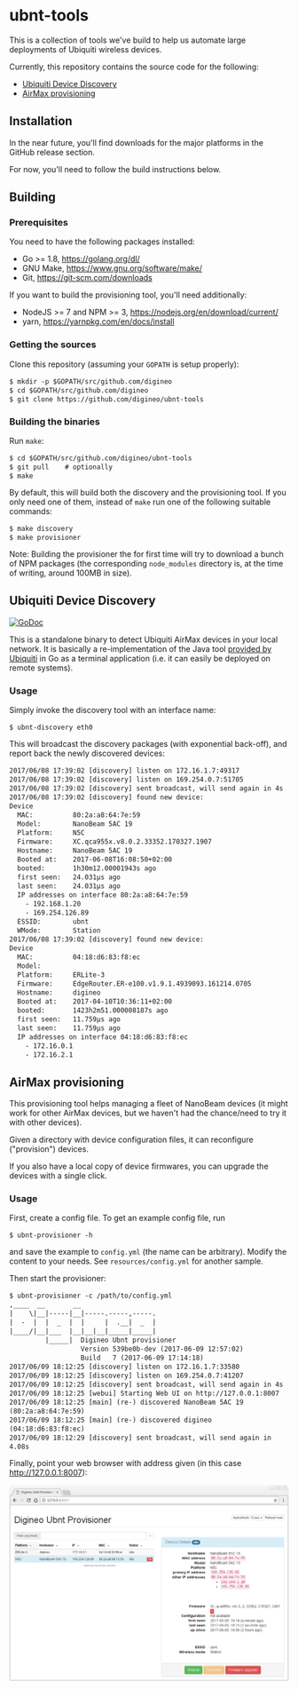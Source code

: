 # ubnt-tools

This is a collection of tools we've build to help us automate large
deployments of Ubiquiti wireless devices.

Currently, this repository contains the source code for the following:

- [Ubiquiti Device Discovery](#ubiquiti-device-discovery)
- [AirMax provisioning](#airmax-provisioning)


## Installation

In the near future, you'll find downloads for the major platforms in
the GitHub release section.

For now, you'll need to follow the build instructions below.


## Building

### Prerequisites

You need to have the following packages installed:

- Go >= 1.8,  <https://golang.org/dl/>
- GNU Make,  <https://www.gnu.org/software/make/>
- Git,  <https://git-scm.com/downloads>

If you want to build the provisioning tool, you'll need additionally:

- NodeJS >= 7 and NPM >= 3, <https://nodejs.org/en/download/current/>
- yarn, <https://yarnpkg.com/en/docs/install>

### Getting the sources

Clone this repository (assuming your `GOPATH` is setup properly):

    $ mkdir -p $GOPATH/src/github.com/digineo
    $ cd $GOPATH/src/github.com/digineo
    $ git clone https://github.com/digineo/ubnt-tools

### Building the binaries

Run `make`:

    $ cd $GOPATH/src/github.com/digineo/ubnt-tools
    $ git pull    # optionally
    $ make

By default, this will build both the discovery and the provisioning tool.
If you only need one of them, instead of `make` run one of the following
suitable commands:

    $ make discovery
    $ make provisioner

Note: Building the provisioner the for first time will try to download a
bunch of NPM packages (the corresponding `node_modules` directory is, at
the time of writing, around 100MB in size).

## Ubiquiti Device Discovery

[![GoDoc](https://godoc.org/github.com/digineo/ubnt-tools/discovery?status.svg)](http://godoc.org/github.com/digineo/ubnt-tools/discovery)

This is a standalone binary to detect Ubiquiti AirMax devices in your
local network. It is basically a re-implementation of the Java tool
[provided by Ubiquiti](https://www.ubnt.com/download/utilities/default/default/device-discovery-tool-java-all-platforms)
in Go as a terminal application (i.e. it can easily be deployed on remote
systems).

### Usage

Simply invoke the discovery tool with an interface name:

    $ ubnt-discovery eth0

This will broadcast the discovery packages (with exponential back-off),
and report back the newly discovered devices:

    2017/06/08 17:39:02 [discovery] listen on 172.16.1.7:49317
    2017/06/08 17:39:02 [discovery] listen on 169.254.0.7:51705
    2017/06/08 17:39:02 [discovery] sent broadcast, will send again in 4s
    2017/06/08 17:39:02 [discovery] found new device:
    Device
      MAC:          80:2a:a8:64:7e:59
      Model:        NanoBeam 5AC 19
      Platform:     N5C
      Firmware:     XC.qca955x.v8.0.2.33352.170327.1907
      Hostname:     NanoBeam 5AC 19
      Booted at:    2017-06-08T16:08:50+02:00
      booted:       1h30m12.00001943s ago
      first seen:   24.031µs ago
      last seen:    24.031µs ago
      IP addresses on interface 80:2a:a8:64:7e:59
        - 192.168.1.20
        - 169.254.126.89
      ESSID:        ubnt
      WMode:        Station
    2017/06/08 17:39:02 [discovery] found new device:
    Device
      MAC:          04:18:d6:83:f8:ec
      Model:
      Platform:     ERLite-3
      Firmware:     EdgeRouter.ER-e100.v1.9.1.4939093.161214.0705
      Hostname:     digineo
      Booted at:    2017-04-10T10:36:11+02:00
      booted:       1423h2m51.000008187s ago
      first seen:   11.759µs ago
      last seen:    11.759µs ago
      IP addresses on interface 04:18:d6:83:f8:ec
        - 172.16.0.1
        - 172.16.2.1

## AirMax provisioning

This provisioning tool helps managing a fleet of NanoBeam devices (it
might work for other AirMax devices, but we haven't had the chance/need
to try it with other devices).

Given a directory with device configuration files, it can reconfigure
("provision") devices.

If you also have a local copy of device firmwares, you can upgrade the
devices with a single click.

### Usage

First, create a config file. To get an example config file, run

    $ ubnt-provisioner -h

and save the example to `config.yml` (the name can be arbitrary).
Modify the content to your needs. See `resources/config.yml` for another
sample.

Then start the provisioner:

    $ ubnt-provisioner -c /path/to/config.yml
    ,____  __       __
    |    \|__|-----|__|-----.-----,-----.
    |  -  |  |  _  |  |     |  .__|  _  |
    |____/|__|___  |__|__|__|_____|_____|
             |_____|  Digineo Ubnt provisioner
                      Version 539be0b-dev (2017-06-09 12:57:02)
                      Build   7 (2017-06-09 17:14:18)
    2017/06/09 18:12:25 [discovery] listen on 172.16.1.7:33580
    2017/06/09 18:12:25 [discovery] listen on 169.254.0.7:41207
    2017/06/09 18:12:25 [discovery] sent broadcast, will send again in 4s
    2017/06/09 18:12:25 [webui] Starting Web UI on http://127.0.0.1:8007
    2017/06/09 18:12:25 [main] (re-) discovered NanoBeam 5AC 19 (80:2a:a8:64:7e:59)
    2017/06/09 18:12:25 [main] (re-) discovered digineo (04:18:d6:83:f8:ec)
    2017/06/09 18:12:29 [discovery] sent broadcast, will send again in 4.08s

Finally, point your web browser with address given (in this case
<http://127.0.0.1:8007>):

![Screenshot provisioner](resources/provisioner.png)
